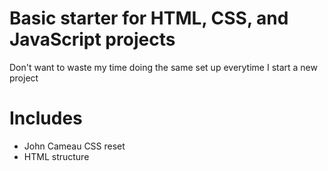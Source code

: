# Basic starter for HTML, CSS, and JavaScript projects

Don't want to waste my time doing the same set up everytime I start a new project


# Includes

- John Cameau CSS reset
- HTML structure